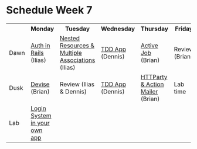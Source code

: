 # Schedule Week 7

<table>
  <tr>
    <th></th>
    <th>Monday</th>
    <th>Tuesday</th>
    <th>Wednesday</th>
    <th>Thursday</th>
    <th>Friday</th>
  </tr>
  <tr>
    <td>Dawn</td>
    <td><a href="https://github.com/sf-wdi-14/notes/blob/master/lectures/week-7/_1_monday/dawn/auth-in-rails.md">Auth in Rails</a> (Ilias)</td>
    <td><a href="#">Nested Resources & Multiple Associations</a> (Ilias)</td>
    <td><a href="#">TDD App</a> (Dennis)</td>
    <td><a href="#">Active Job</a> (Brian)</td>
    <td>Review (Brian)</td>
  </tr>
  <tr>
    <td>Dusk</td>
    <td><a href="https://github.com/sf-wdi-14/notes/blob/master/lectures/week-7/_1_monday/dusk/devise_notes.md">Devise</a> (Brian)</td>
    <td>Review (Ilias & Dennis)</td>
    <td><a href="#">TDD App</a> (Dennis)</td>
    <td><a href="#">HTTParty & Action Mailer</a> (Brian)</td>
    <td>Lab time</td>
  </tr>
  <tr>
    <td>Lab</td>
    <td><a href="https://github.com/sf-wdi-14/notes/blob/master/lectures/week-7/_1_monday/dawn/auth-in-rails.md#tonights-lab">Login System in your own app</a></td>
    <td></td>
    <td></td>
    <td></td>
    <td></td>
  </tr>
</table>

